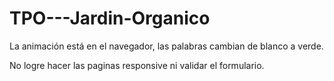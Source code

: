 # TPO---Jardin-Organico
La animación está en el navegador, las palabras cambian de blanco a verde. 

No logre  hacer las paginas responsive ni validar el formulario. 
